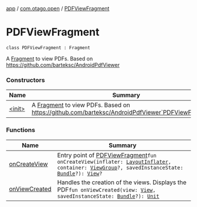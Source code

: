 [app](../../index.md) / [com.otago.open](../index.md) / [PDFViewFragment](./index.md)

# PDFViewFragment

`class PDFViewFragment : Fragment`

A [Fragment](#) to view PDFs.
Based on https://github.com/barteksc/AndroidPdfViewer

### Constructors

| Name | Summary |
|---|---|
| [&lt;init&gt;](-init-.md) | A [Fragment](#) to view PDFs. Based on https://github.com/barteksc/AndroidPdfViewer`PDFViewFragment()` |

### Functions

| Name | Summary |
|---|---|
| [onCreateView](on-create-view.md) | Entry point of [PDFViewFragment](./index.md)`fun onCreateView(inflater: `[`LayoutInflater`](https://developer.android.com/reference/android/view/LayoutInflater.html)`, container: `[`ViewGroup`](https://developer.android.com/reference/android/view/ViewGroup.html)`?, savedInstanceState: `[`Bundle`](https://developer.android.com/reference/android/os/Bundle.html)`?): `[`View`](https://developer.android.com/reference/android/view/View.html)`?` |
| [onViewCreated](on-view-created.md) | Handles the creation of the views. Displays the PDF`fun onViewCreated(view: `[`View`](https://developer.android.com/reference/android/view/View.html)`, savedInstanceState: `[`Bundle`](https://developer.android.com/reference/android/os/Bundle.html)`?): `[`Unit`](https://kotlinlang.org/api/latest/jvm/stdlib/kotlin/-unit/index.html) |
